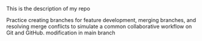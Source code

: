 ﻿This is the description of my repo
 
Practice creating branches for feature development, merging branches, and resolving merge conflicts to simulate a common collaborative workflow on Git and GitHub.
modification in main branch
